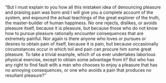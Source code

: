 "But I must explain to you how all this mistaken idea of denouncing 
pleasure and praising pain was born and I will give you a complete 
account of the system, and expound the actual teachings of the great 
explorer of the truth, the master-builder of human happiness. No one 
rejects, dislikes, or avoids pleasure itself, because it is pleasure, but 
because those who do not know how to pursue pleasure rationally encounter 
consequences that are extremely painful. Nor again is there anyone who 
loves or pursues or desires to obtain pain of itself, because it is pain, 
but because occasionally circumstances occur in which toil and pain can 
procure him some great pleasure. To take a trivial example, which of us 
ever undertakes laborious physical exercise, except to obtain some 
advantage from it? But who has any right to find fault with a man who 
chooses to enjoy a pleasure that has no annoying consequences, or one who 
avoids a pain that produces no resultant pleasure?"